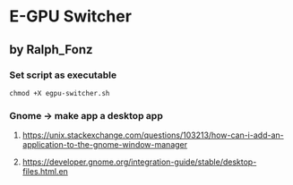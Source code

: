 # E-GPU Switcher
## by Ralph_Fonz

### Set script as executable
```chmod +X egpu-switcher.sh```

### Gnome -> make app a desktop app

1) https://unix.stackexchange.com/questions/103213/how-can-i-add-an-application-to-the-gnome-window-manager

2) https://developer.gnome.org/integration-guide/stable/desktop-files.html.en